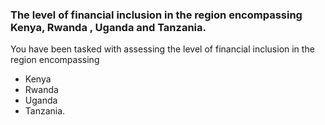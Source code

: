 ### The level of financial inclusion in the region encompassing Kenya, Rwanda , Uganda and Tanzania.
You have been tasked with assessing the level of financial inclusion in the region encompassing 
* Kenya
* Rwanda 
* Uganda 
* Tanzania.
